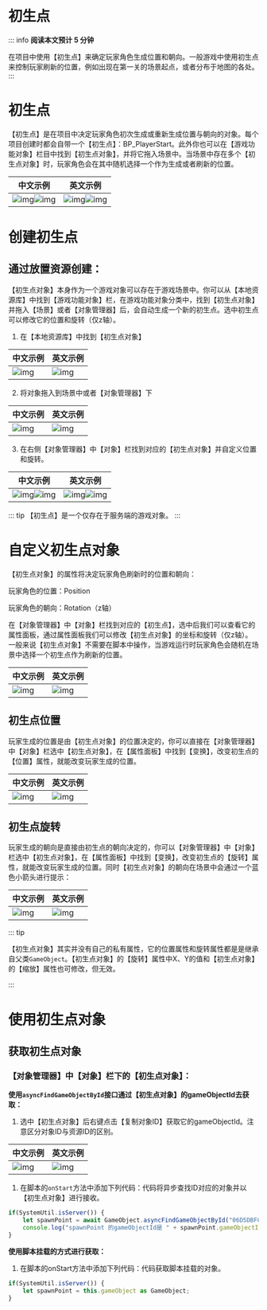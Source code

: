 # 初生点
::: info
**阅读本文预计 5 分钟**

在项目中使用【初生点】来确定玩家角色生成位置和朝向。一般游戏中使用初生点来控制玩家刷新的位置，例如出现在第一关的场景起点，或者分布于地图的各处。
:::
# 初生点

【初生点】是在项目中决定玩家角色初次生成或重新生成位置与朝向的对象。每个项目创建时都会自带一个【初生点】：BP_PlayerStart。此外你也可以在【游戏功能对象】栏目中找到【初生点对象】，并将它拖入场景中。当场景中存在多个【初生点对象】时，玩家角色会在其中随机选择一个作为生成或者刷新的位置。

| 中文示例    | 英文示例                                                         |
| ----------- | ------------------------------------------------------------ |
|![img](https://qn-cdn.233leyuan.com/athena/online/ba34a5acab9148728b8bd432dcddce7d_357739615.webp)![img](https://qn-cdn.233leyuan.com/athena/online/80756e17295e4e6dbb686c7515626b35_357739616.webp)|![img](https://qn-cdn.233leyuan.com/athena/online/7120733cc5f34445801750cef99be247_357739625.webp)![img](https://qn-cdn.233leyuan.com/athena/online/6b4f2790d4f842b0aaebe98ed4dedc7f_357739626.webp)|

# 创建初生点

## 通过放置资源创建：

【初生点对象】本身作为一个游戏对象可以存在于游戏场景中。你可以从【本地资源库】中找到【游戏功能对象】栏，在游戏功能对象分类中，找到【初生点对象】并拖入【场景】或者【对象管理器】后，会自动生成一个新的初生点。选中初生点可以修改它的位置和旋转（仅z轴）。

1. 在【本地资源库】中找到【初生点对象】

| 中文示例    | 英文示例                                                         |
| ----------- | ------------------------------------------------------------ |
|![img](https://qn-cdn.233leyuan.com/athena/online/d4b98332929c4505b769b8bd6fad2739_357739617.webp)|![img](https://qn-cdn.233leyuan.com/athena/online/9e4643a0ee4648838600d42081718855_357739627.webp)|

2. 将对象拖入到场景中或者【对象管理器】下

| 中文示例    | 英文示例                                                         |
| ----------- | ------------------------------------------------------------ |
|![img](https://qn-cdn.233leyuan.com/athena/online/349906bd1cd744b99272adab13721733_357739618.webp)|![img](https://qn-cdn.233leyuan.com/athena/online/767097400de14e7eb8eca6d1d729338e_357739628.webp)|

3. 在右侧【对象管理器】中【对象】栏找到对应的【初生点对象】并自定义位置和旋转。

| 中文示例    | 英文示例                                                         |
| ----------- | ------------------------------------------------------------ |
|![img](https://qn-cdn.233leyuan.com/athena/online/24ce5bc5e54e4978ae91b9ada871a9d9_357739619.webp)![img](https://qn-cdn.233leyuan.com/athena/online/27c6b396b00046e5bfe5f7f401dfc2a8_357739620.webp)|![img](https://qn-cdn.233leyuan.com/athena/online/a31330df60cd4475a7a489fddc1f10c8_357739629.webp)![img](https://qn-cdn.233leyuan.com/athena/online/8f0fa7e89ef94e6b9a26b31963b47377_357739630.webp)|

::: tip
【初生点】是一个仅存在于服务端的游戏对象。
:::
# 自定义初生点对象

【初生点对象】的属性将决定玩家角色刷新时的位置和朝向：

玩家角色的位置：Position

玩家角色的朝向：Rotation（z轴）

在【对象管理器】中【对象】栏找到对应的【初生点】，选中后我们可以查看它的属性面板，通过属性面板我们可以修改【初生点对象】的坐标和旋转（仅z轴）。一般来说【初生点对象】不需要在脚本中操作，当游戏运行时玩家角色会随机在场景中选择一个初生点作为刷新的位置。

| 中文示例    | 英文示例                                                         |
| ----------- | ------------------------------------------------------------ |
|![img](https://qn-cdn.233leyuan.com/athena/online/3a437e37724f4b63a1b549f6cdd29bd1_357739621.webp)|![img](https://qn-cdn.233leyuan.com/athena/online/ca75ec8f2e7a43ac95fe3008b09070d6_357739631.webp)|

## 初生点位置

玩家生成的位置是由【初生点对象】的位置决定的，你可以直接在【对象管理器】中【对象】栏选中【初生点对象】，在【属性面板】中找到【变换】，改变初生点的【位置】属性，就能改变玩家生成的位置。

| 中文示例    | 英文示例                                                         |
| ----------- | ------------------------------------------------------------ |
|![img](https://qn-cdn.233leyuan.com/athena/online/25cfa912ae7e475fb77d0886d350a099_357739622.webp)|![img](https://qn-cdn.233leyuan.com/athena/online/b6d7351a499841a688714e2eff84644a_357739632.webp)|

## 初生点旋转

玩家生成的朝向是直接由初生点的朝向决定的，你可以【对象管理器】中【对象】栏选中【初生点对象】，在【属性面板】中找到【变换】，改变初生点的【旋转】属性，就能改变玩家生成的位置。同时【初生点对象】的朝向在场景中会通过一个蓝色小箭头进行提示：

| 中文示例    | 英文示例                                                         |
| ----------- | ------------------------------------------------------------ |
|![img](https://qn-cdn.233leyuan.com/athena/online/ad709e3410e4413a858e00d59121b4fb_357739623.webp)|![img](https://qn-cdn.233leyuan.com/athena/online/5fbe54c4a583491a819eb398a64aee8b_357739633.webp)|

::: tip

【初生点对象】其实并没有自己的私有属性，它的位置属性和旋转属性都是是继承自父类`GameObject`。【初生点对象】的【旋转】属性中X、Y的值和【初生点对象】的【缩放】属性也可修改，但无效。

:::

# 使用初生点对象

## 获取初生点对象

### 【对象管理器】中【对象】栏下的【初生点对象】：

**使用`asyncFindGameObjectById`接口通过【初生点对象】的gameObjectId去获取：**

1. 选中【初生点对象】后右键点击【复制对象ID】获取它的gameObjectId。注意区分对象ID与资源ID的区别。

| 中文示例    | 英文示例                                                         |
| ----------- | ------------------------------------------------------------ |
|![img](https://qn-cdn.233leyuan.com/athena/online/6c2a1910c4c4450b83d30da6605d56ec_357739624.webp)|![img](https://qn-cdn.233leyuan.com/athena/online/87a8f404ca6449459d467f319eb9ff5e_357739634.webp)|

1. 在脚本的`onStart`方法中添加下列代码：代码将异步查找ID对应的对象并以【初生点对象】进行接收。

```TypeScript
if(SystemUtil.isServer()) {
    let spawnPoint = await GameObject.asyncFindGameObjectById("06D5DBFC") as PlayerStart;
    console.log("spawnPoint 的gameObjectId是 " + spawnPoint.gameObjectId);
}
```

**使用脚本挂载的方式进行获取：**

1. 在脚本的onStart方法中添加下列代码：代码获取脚本挂载的对象。

```TypeScript
if(SystemUtil.isServer()) {
    let spawnPoint = this.gameObject as GameObject;
}
```

